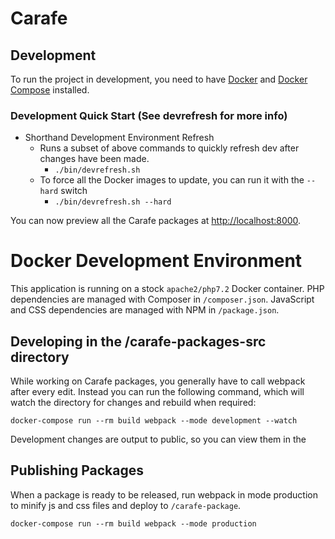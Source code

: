# Carafe

## Development

To run the project in development, you need to have [Docker](https://www.docker.com/) and
[Docker Compose](https://docs.docker.com/compose/) installed.

### Development Quick Start (See devrefresh for more info)
  - Shorthand Development Environment Refresh
    - Runs a subset of above commands to quickly refresh dev after changes have been made.
      - `./bin/devrefresh.sh`
    - To force all the Docker images to update, you can run it with the `--hard` switch
      - `./bin/devrefresh.sh --hard`

You can now preview all the Carafe packages at [http://localhost:8000](http://localhost:8000).

# Docker Development Environment

This application is running on a stock `apache2/php7.2` Docker container.
PHP dependencies are managed with Composer in `/composer.json`.
JavaScript and CSS dependencies are managed with NPM in `/package.json`.

## Developing in the /carafe-packages-src directory

While working on Carafe packages, you generally have to call webpack after every edit.
Instead you can run the following command, which will watch the directory for changes and rebuild when required:

```
docker-compose run --rm build webpack --mode development --watch
```

Development changes are output to public, so you can view them in the

## Publishing Packages
When a package is ready to be released, run webpack in mode production to minify js and css files and deploy to `/carafe-package`.

```
docker-compose run --rm build webpack --mode production
```
